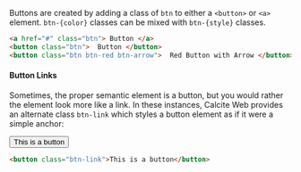Buttons are created by adding a class of `btn` to either a `<button>` or `<a>` element. `btn-{color}` classes can be mixed with `btn-{style}` classes.

```html
<a href="#" class="btn"> Button </a>
<button class="btn">  Button </button>
<button class="btn btn-red btn-arrow">  Red Button with Arrow </button>
```

<h4 id="button-links">Button Links</h4>

Sometimes, the proper semantic element is a button, but you would rather the element look more like a link. In these instances, Calcite Web provides an alternate class `btn-link` which styles a button element as if it were a simple anchor:

<button class="btn-link">This is a button</button>
```html
<button class="btn-link">This is a button</button>
```
